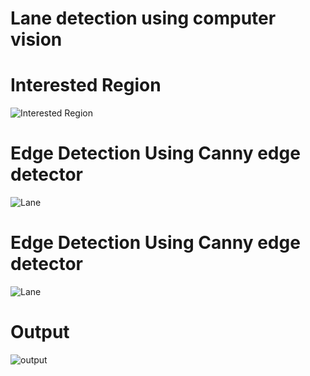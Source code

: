 # Lane detection using computer vision 


Interested Region
=======

![Interested Region](https://github.com/DASHANANT/Computer-Vision-_OpenCV_LAB/blob/main/Lane%20detector/intreseted_region.png)

Edge Detection Using Canny edge detector
=======

![Lane](https://github.com/DASHANANT/Computer-Vision-_OpenCV_LAB/blob/main/Lane%20detector/lane_thresholding.png)



Edge Detection Using Canny edge detector
=======

![Lane](https://github.com/DASHANANT/Computer-Vision-_OpenCV_LAB/blob/main/Lane%20detector/lane_thresholding.png)


Output
=============

![output](https://github.com/DASHANANT/Computer-Vision-_OpenCV_LAB/blob/main/Lane%20detector/colored_lane.png)
